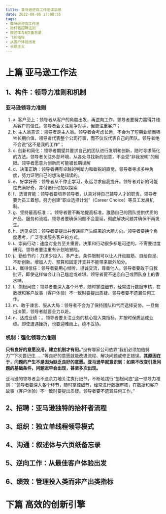 ```yaml
---
title: 亚马逊逆向工作法读后感
date: 2022-08-06 17:08:55
tags:
- 亚马逊逆向工作法
- 抬杆者招聘法则
- 叙述体与6页备忘录
- 飞轮指标
- 从客户体验出发
- 长期主义
---
```


# 上篇 亚马逊工作法
## 1、构件：领导力准则和机制
### 亚马逊领导力准则
1. a. 客户至上：领导者从客户的角度出发，再逆向工作。领导者要努力赢得并维系客户的信任。领导者会关注竞争对手，但更注重客户；
2. b. 主人翁意识：领导者是主人翁。领导者会考虑长远，不会为了短期业绩而牺牲长期价值。领导者代表整个公司行事，而不仅仅代表自己的团队。领导者绝不会说“这不是我的工作”；
3. c. 创新和简化：领导者期望并要求自己的团队进行发明和创新，随时寻求简化的方法。领导者关注外部环境，从各处寻找新的创意，不会受“非我发明”的局限。领导者愿意为创新而可能被长期误解
4. d、决策正确：领导者拥有卓越的判断力和敏锐的直觉。领导者寻求多种角度，努力证明自己的想法是错误的。
5. e、好学好奇：领导者从不停止学习，永远寻求自我提升。领导者对新的可能性充满好奇，并付诸行动加以探索
6. f、选贤育能：领导者要培养领导者，认真对待自己辅导人才的职责。领导者要为员工着想，努力创建“职业选择计划”（Career Choice）等员工发展机制。
7. g、坚持最高标准：。领导者要不断地提高标准，激励自己的团队提供优质的产品、服务和流程。领导者要确保问题不会蔓延，彻底解决问题并确保不再发生。
8. h、远见卓识：领导者要提出并传递能产生结果的大胆方向。领导者要换个角度思考，广泛寻求服务客户的方式。
9. i、崇尚行动：速度对业务至关重要。决策和行动很多都是可逆的，不需要过度研究。领导者要注重有计划地冒险。
10. j、勤俭节约：力求少投入、多产出。条件限制可以让人开动脑筋、自给自足、不断创新。增加人力、预算和固定开支并不能带来额外加分。
11. k、赢得信任：领导者要用心倾听，坦诚交流，尊重他人。领导者要敢于自我批评，即使这样做会让自己尴尬或难堪。领导者要不迷恋自己或团队身上的香水味。
12. l、刨根问底：领导者要深入各个环节，随时掌控细节，经常进行数据审核，在数据和客户故事（客户体验）不一致时要提出质疑。领导者要不遗漏任何工作。
13. m、敢于谏言、服从大局：领导者不会为了保持团队和气而选择妥协。一旦做出决策，领导者就要全力以赴。
14. n、达成业绩：。领导者要关注业务的核心投入类指标，并按时保质达成业绩。即使遭遇挫折，也要迎难而上，绝不妥协。

### 机制：强化领导力准则
**只有良好的意愿没用，建立机制才有用。**”没有哪家公司依靠“我们必须加倍努力”“下次要记住……”等良好的意愿就能改进流程、解决问题或修正错误。**其原因在于，问题的产生不是因为缺乏良好的意愿。亚马逊早就意识到：如果不改变引发问题的基础条件，问题迟早会出现，甚至多次出现。**

亚马逊的领导者会不遗余力地关注执行细节，不断地践行“刨根问底”这一领导力准则：“领导者要深入各个环节，随时掌控细节，经常进行数据审核，在数据和客户故事（客户体验）不一致时要提出质疑。领导者要不遗漏任何工作。”
## 2、招聘：亚马逊独特的抬杆者流程

## 3、组织：独立单线程领导模式

## 4、沟通：叙述体与六页纸备忘录


## 5、逆向工作：从最佳客户体验出发

## 6、绩效：管理投入类而非产出类指标


# 下篇 高效的创新引擎


